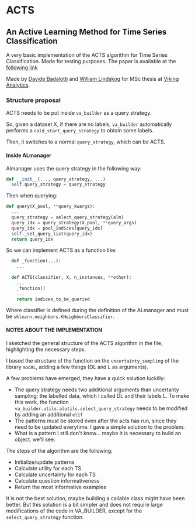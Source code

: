 # ACTS 
## An Active Learning Method for Time Series Classification

A very basic implementation of the ACTS algorithm for Time Series Classification. Made for testing purposes.
The paper is available at the [following link](https://ieeexplore.ieee.org/document/7929964)

Made by [Davide Badalotti](https://github.com/Willinki) and [William Lindskog](https://github.com/WilliamLindskog) 
for MSc thesis at [Viking Analytics](https://vikinganalytics.se/).

### Structure proposal
ACTS needs to be put inside ```va_builder``` as a query strategy. 

So, given a dataset X, if there are no labels, ```va_builder``` automatically performs a ```cold_start_query_strategy``` to obtain some labels.

Then, it switches to a normal ```query_strategy```, which can be ACTS.

#### Inside ALmanager
Almanager uses the query strategy in the following way:

```python
def __init__(..., query_strategy, ...)
  self.query_strategy = query_strategy
```

Then when querying:
```python
def query(X_pool, **query_kwargs):
  ...
  query_strategy = select_query_strategy(alm)
  query_idx = query_strategy(X_pool, **query_args)
  query_idx = pool_indices[query_idx]
  self._set_query_list(query_idx)
  return query_idx
```

So we can implement ACTS as a function like:
```python
  def _function(...):
    ...
  
  def ACTS(classifier, X, n_instances, **other):
    ...
    _function()
    ...
    return indices_to_be_queried
```

Where classifier is defined during the definition of the ALmanager and must be ```sklearn.neighbors.KNeighborsClassifier```.

#### NOTES ABOUT THE IMPLEMENTATION
I sketched the general structure of the ACTS algorithm in the file, highlighting the necessary steps.

I based the structure of the function on the ```uncertainty_sampling``` of the library ```modAL```, adding a few things 
(DL and L as arguments).

A few problems have emerged, they have a quick solution luckilly:

* The query strategy needs two additional arguments than uncertanty sampling: the labelled data, which i called DL and their labels L.
  To make this work, the function ```va_builder.utils.alutils.select_query_strategy``` needs to be modified by adding an additional ```elif```
* The patterns must be stored even after the acts has run, since they need to be updated everytime. I gave a simple solution to the problem.
* What is a pattern I still don't know... maybe it is necessary to build an object. we'll see.

The steps of the algorithm are the following:

* Initialize/update patterns
* Calculate utility for each TS
* Calculate uncertainty for each TS 
* Calculate question informativeness
* Return the most informative examples

It is not the best solution, maybe building a callable class might have been better. But this solution is a bit simpler and does not require large modifications of the code in VA_BUILDER, except for the ```select_query_strategy``` function.
